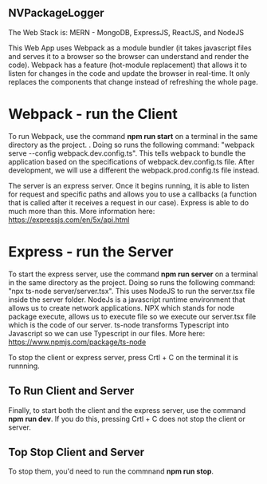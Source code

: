 ## NVPackageLogger

The Web Stack is: MERN - MongoDB, ExpressJS, ReactJS, and NodeJS

This Web App uses Webpack as a module bundler (it takes javascript files and serves it to a browser so the browser can understand and render the code). Webpack has a feature (hot-module replacement) that allows it to listen for changes in the code and update the browser in real-time. It only replaces the components that change instead of refreshing the whole page.

# Webpack - run the Client
To run Webpack, use the command **npm run start** on a terminal in the same directory as the project. . Doing so runs the following command: "webpack serve --config webpack.dev.config.ts". This tells webpack to bundle the application based on the specifications of webpack.dev.config.ts file. After development, we will use a different the webpack.prod.config.ts file instead.

The server is an express server. Once it begins running, it is able to listen for request and specific paths and allows you to use a callbacks (a function that is called after it receives a request in our case). Express is able to do much more than this. More information here: https://expressjs.com/en/5x/api.html

# Express - run the Server
To start the express server, use the command **npm run server** on a terminal in the same directory as the project. Doing so runs the following command: "npx ts-node server/server.tsx". This uses NodeJS to run the server.tsx file inside the server folder. NodeJs is a javascript runtime environment that allows us to create network applications. NPX which stands for node package execute, allows us to execute file so we execute our server.tsx file which is the code of our server. ts-node transforms Typescript into Javascript so we can use Typescript in our files. More here: https://www.npmjs.com/package/ts-node

To stop the client or express server, press Crtl + C on the terminal it is runnning.

## To Run Client and Server 
Finally, to start both the client and the express server, use the command **npm run dev**. If you do this, pressing Crtl + C does not stop the client or server. 

## Top Stop Client and Server
To stop them, you'd need to run the commnand **npm run stop**.
